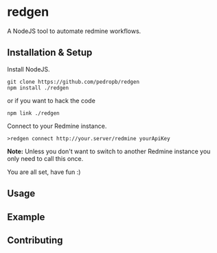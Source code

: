 # redgen
A NodeJS tool to automate redmine workflows.

## Installation & Setup
Install NodeJS.

```shell
git clone https://github.com/pedropb/redgen
npm install ./redgen
```

or if you want to hack the code
```
npm link ./redgen
```

Connect to your Redmine instance.
```shell
>redgen connect http://your.server/redmine yourApiKey
```
**Note:** Unless you don't want to switch to another Redmine instance you only need to call this once.

You are all set, have fun :)


## Usage


## Example


## Contributing
